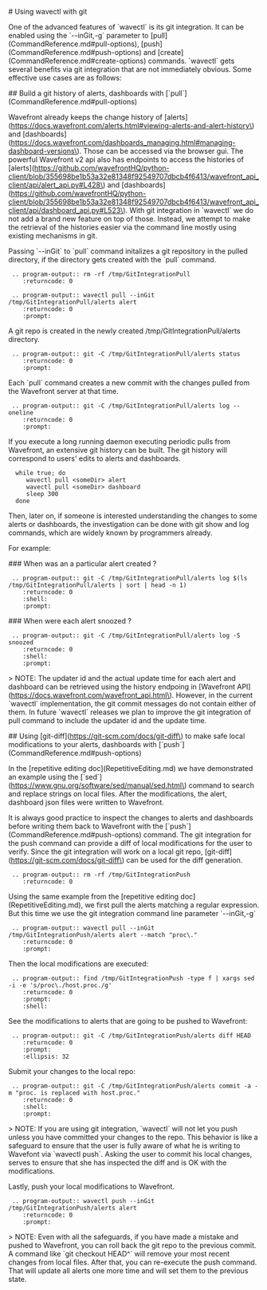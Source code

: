 
\# Using wavectl with git

One of the advanced features of \`wavectl\` is its git integration. It can be
enabled using the \`--inGit,-g\` parameter to
\[pull\]\(CommandReference.md#pull-options\),
\[push\]\(CommandReference.md#push-options\) and
\[create\]\(CommandReference.md#create-options\) commands.  \`wavectl\` gets
several benefits via git integration that are not immediately obvious. Some
effective use cases are as follows:

\#\# Build a git history of alerts, dashboards with
\[\`pull\`\]\(CommandReference.md#pull-options\)

Wavefront already keeps the change history of
\[alerts\]\(https://docs.wavefront.com/alerts.html#viewing-alerts-and-alert-history\)
and
\[dashboards\]\(https://docs.wavefront.com/dashboards_managing.html#managing-dashboard-versions\).
Those can be accessed via the browser gui. The powerful Wavefront v2 api also
has endpoints to access the histories of
\[alerts\]\(https://github.com/wavefrontHQ/python-client/blob/355698be1b53a32e81348f92549707dbcb4f6413/wavefront_api_client/api/alert_api.py#L428\)
and
\[dashboards\](https://github.com/wavefrontHQ/python-client/blob/355698be1b53a32e81348f92549707dbcb4f6413/wavefront_api_client/api/dashboard_api.py#L523\).
With git integration in  \`wavectl\` we do not add a brand new feature on top
of those. Instead, we attempt to make the retrieval of the histories easier via
the command line mostly using existing mechanisms in git.

Passing \`--inGit\` to \`pull\` command initalizes a git repository in the
pulled directory, if the directory gets created with the \`pull\` command.


<!-- First delete the temporary directory  -->

```eval_rst
 .. program-output:: rm -rf /tmp/GitIntegrationPull
    :returncode: 0
```

```eval_rst
 .. program-output:: wavectl pull --inGit /tmp/GitIntegrationPull/alerts alert
    :returncode: 0
    :prompt:
```

A git repo is created in the newly created /tmp/GitIntegrationPull/alerts directory.


```eval_rst
 .. program-output:: git -C /tmp/GitIntegrationPull/alerts status
    :returncode: 0
    :prompt:
```

Each \`pull\` command creates a new commit with the changes pulled from the
Wavefront server at that time.


```eval_rst
 .. program-output:: git -C /tmp/GitIntegrationPull/alerts log --oneline
    :returncode: 0
    :prompt:
```

If you execute a long running daemon executing periodic pulls from Wavefront, an
extensive git history can be built. The git history will correspond to users'
edits to alerts and dashboards.


      while true; do
         wavectl pull <someDir> alert
         wavectl pull <someDir> dashboard
         sleep 300
      done


Then, later on, if someone is interested understanding the changes to some alerts
or dashboards, the investigation can be done with git show and log commands, which are widely
known by programmers already.

For example:

\#\#\# When was an a particular alert created ?

```eval_rst
 .. program-output:: git -C /tmp/GitIntegrationPull/alerts log $(ls /tmp/GitIntegrationPull/alerts | sort | head -n 1)
    :returncode: 0
    :shell:
    :prompt:
```

\#\#\# When were each alert snoozed ?

```eval_rst
 .. program-output:: git -C /tmp/GitIntegrationPull/alerts log -S snoozed
    :returncode: 0
    :shell:
    :prompt:
```


\> NOTE: The updater id and the actual update time for each alert and dashboard
can be retrieved using the history endpoing in \[Wavefront
API\]\(https://docs.wavefront.com/wavefront_api.html\). However, in
the current \`wavectl\` implementation, the git commit messages
do not contain either of them. In future \`wavectl\` releases we plan to improve
the git integration of pull command to include the updater id and the update time.



\#\# Using \[git-diff\]\(https://git-scm.com/docs/git-diff\) to make safe local
modifications to your alerts, dashboards with
\[\`push\`\]\(CommandReference.md#push-options\)

In the \[repetitive editing doc\]\(RepetitiveEditing.md\) we have
demonstrated an example using the
\[\`sed\`\]\(https://www.gnu.org/software/sed/manual/sed.html\) command to
search and replace strings on local files. After the modifications, the alert,
dashboard json files were written to Wavefront.

It is always good practice to inspect the changes to alerts and dashboards
before writing them back to Wavefront with the
\[\`push\`\]\(CommandReference.md#push-options\) command. The git integration
for the push command can provide a diff of local modifications for the user to
verify.  Since the git integration will work on a local git repo,
\[git-diff\]\(https://git-scm.com/docs/git-diff\) can be used for the diff
generation.

<!-- First delete the temporary directory  -->

```eval_rst
 .. program-output:: rm -rf /tmp/GitIntegrationPush
    :returncode: 0
```

Using the same example from the \[repetitive editing doc\]\(RepetitiveEditing.md\), we
first pull the alerts matching a regular expression. But this time we use the
git integration command line parameter \`--inGit,-g\`

```eval_rst
 .. program-output:: wavectl pull --inGit /tmp/GitIntegrationPush/alerts alert --match "proc\."
    :returncode: 0
    :prompt:
```

Then the local modifications are executed:

```eval_rst
 .. program-output:: find /tmp/GitIntegrationPush -type f | xargs sed -i -e 's/proc\./host.proc./g'
    :returncode: 0
    :prompt:
    :shell:
```

See the modifications to alerts that are going to be pushed to Wavefront:

```eval_rst
 .. program-output:: git -C /tmp/GitIntegrationPush/alerts diff HEAD
    :returncode: 0
    :prompt:
    :ellipsis: 32
```

Submit your changes to the local repo:

```eval_rst
 .. program-output:: git -C /tmp/GitIntegrationPush/alerts commit -a -m "proc. is replaced with host.proc."
    :returncode: 0
    :shell:
    :prompt:
```

\> NOTE: If you are using git integration, \`wavectl\` will not let you push
unless you have committed your changes to the repo. This behavior is like a
safeguard to ensure that the user is fully aware of what he is writing to
Wavefont via \`wavectl push\`. Asking the user to commit his local changes,
serves to ensure that she has inspected the diff and is OK with the
modifications.


Lastly, push your local modifications to Wavefront.

```eval_rst
 .. program-output:: wavectl push --inGit /tmp/GitIntegrationPush/alerts alert
    :returncode: 0
    :prompt:
```


\> NOTE: Even with all the safeguards, if you have made a mistake and pushed to
Wavefront, you can roll back the git repo to the previous commit.  A command
like \`git checkout HEAD^\` will remove your most recent changes from local
files. After that, you can re-execute the push command. That will update all
alerts one more time and will set them to the previous state.


